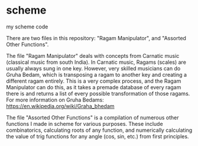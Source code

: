 # scheme
my scheme code

There are two files in this repository: "Ragam Manipulator", and "Assorted Other Functions".

The file "Ragam Manipulator" deals with concepts from Carnatic music (classical music from south India). In Carnatic music, Ragams (scales) are usually always sung in one key. However, very skilled musicians can do Gruha Bedam, which is transposing a ragam to another key and creating a different ragam entirely. This is a very complex process, and the Ragam Manipulator can do this, as it takes a premade database of every ragam there is and returns a list of every possible transformation of those ragams. For more information on Gruha Bedams: https://en.wikipedia.org/wiki/Graha_bhedam

The file "Assorted Other Functions" is a compilation of numerous other functions I made in scheme for various purposes. These include combinatorics, calculating roots of any function, and numerically calculating the value of trig functions for any angle (cos, sin, etc.) from first principles.
